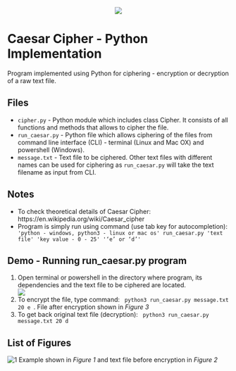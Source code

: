 <p align="center">
  <img src="https://user-images.githubusercontent.com/20547074/53671483-fdf60d80-3c97-11e9-9f99-3a8e6ba76dcf.png">
</p>

# Caesar Cipher - Python Implementation

Program implemented using Python for ciphering - encryption or decryption of a raw text file.

## Files
<ul> 
  <li> <code>cipher.py</code> - Python module which includes class Cipher. It consists of all functions and methods that allows to cipher the file.
  </li>
  <li> <code>run_caesar.py</code> - Python file which allows ciphering of the files from command line interface (CLI) - terminal (Linux and Mac OX) and powershell (Windows).
  </li>
  <li> <code>message.txt</code> - Text file to be ciphered. Other text files with different names can be used for ciphering as  <code>run_caesar.py</code> will take the text filename as input from CLI.
  </li>
</ul>

## Notes

<ul>
  <li> To check theoretical details of Caesar Cipher: https://en.wikipedia.org/wiki/Caesar_cipher </li>
  <li> Program is simply run using command (use tab key for autocompletion):  <code> 'python - windows, python3 - linux or mac os' run_caesar.py 'text file' 'key value - 0 - 25' '‘e’ or ‘d’'</code></li>
</ul>

## Demo - Running run_caesar.py program

<ol>
  <li>Open terminal or powershell in the directory where program, its dependencies and the text file to be ciphered are located. </li>
  <img src="https://user-images.githubusercontent.com/20547074/53670743-347e5900-3c95-11e9-99a9-f57f65b9d360.png">
  <li>To encrypt the file, type command: <code> python3 run_caesar.py message.txt 20 e </code>. File after encryption shown in <i>Figure 3</i></li>
  <li>To get back original text file (decryption): <code> python3 run_caesar.py message.txt 20 d </code></li>
</ol>

## List of Figures
![1](https://user-images.githubusercontent.com/20547074/53670743-347e5900-3c95-11e9-99a9-f57f65b9d360.png)
Example shown in <i>Figure 1</i> and text file before encryption in <i>Figure 2</i>
